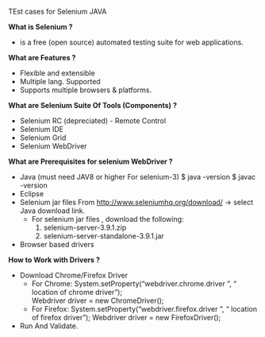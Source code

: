 TEst cases for Selenium JAVA

**What is Selenium ?**
- is a free (open source) automated testing suite for web applications.


**What are Features ?**
 - Flexible and extensible
 - Multiple lang. Supported
 - Supports multiple browsers & platforms.

**What are Selenium Suite Of Tools (Components) ?**
 - Selenium RC (depreciated) - Remote Control
 - Selenium IDE
 - Selenium Grid
 - Selenium WebDriver

**What are Prerequisites for selenium WebDriver ?** 
 - Java  (must need JAV8 or higher For selenium-3)
   $ java -version
   $ javac -version
 - Eclipse
 - Selenium jar files 
    From http://www.seleniumhq.org/download/  → select Java download link.
    - For selenium jar files , download the following: 
      1) selenium-server-3.9.1.zip
      2) selenium-server-standalone-3.9.1.jar      
 - Browser based drivers
 
**How to Work with Drivers ?** 

 - Download Chrome/Firefox Driver
   - For Chrome:
      System.setProperty(“webdriver.chrome.driver ”, “ location of chrome driver”); <br/>
      Webdriver driver = new ChromeDriver();
   - For Firefox:
     System.setProperty(“webdriver.firefox.driver ”, “ location of firefox driver”);
     Webdriver driver = new FirefoxDriver();
 - Run And Validate.



